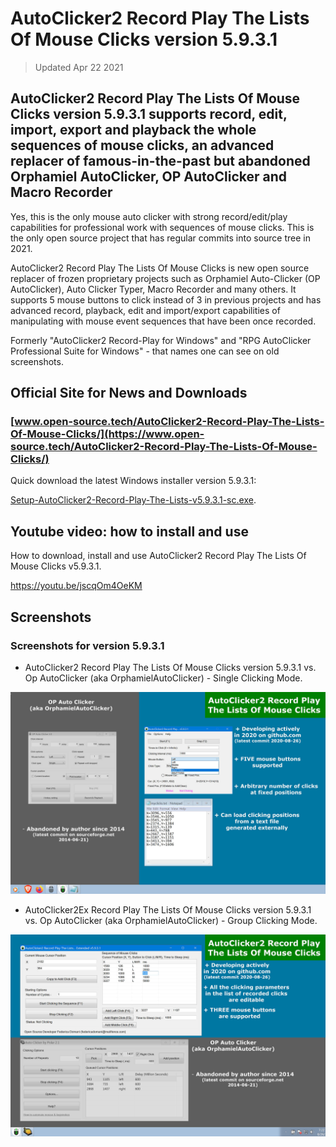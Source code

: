 # AutoClicker2 Record Play The Lists Of Mouse Clicks version 5.9.3.1

> Updated Apr 22 2021

## AutoClicker2 Record Play The Lists Of Mouse Clicks version 5.9.3.1 supports record, edit, import, export and playback the whole sequences of mouse clicks, an advanced replacer of famous-in-the-past but abandoned Orphamiel AutoClicker, OP AutoClicker and Macro Recorder

Yes, this is the only mouse auto clicker with strong record/edit/play capabilities for professional work with sequences of mouse clicks.
This is the only open source project that has regular commits into source tree in 2021.

AutoClicker2 Record Play The Lists Of Mouse Clicks is new open source replacer of frozen proprietary projects such as Orphamiel Auto-Clicker (OP AutoClicker), Auto Clicker Typer, Macro Recorder and many others.
It supports 5 mouse buttons to click instead of 3 in previous projects and has advanced record, playback, edit and import/export capabilities of manipulating with mouse event sequences that have been once recorded.

Formerly "AutoClicker2 Record-Play for Windows" and "RPG AutoClicker Professional Suite for Windows" - that names one can see on old screenshots.

## Official Site for News and Downloads

### [www.open-source.tech/AutoClicker2-Record-Play-The-Lists-Of-Mouse-Clicks/](https://www.open-source.tech/AutoClicker2-Record-Play-The-Lists-Of-Mouse-Clicks/)

Quick download the latest Windows installer version 5.9.3.1:

[Setup-AutoClicker2-Record-Play-The-Lists-v5.9.3.1-sc.exe](https://filedn.com/llBp1EbMQML0Hdv9A9SVo6b/Setup-AutoClicker2-Record-Play-The-Lists-v5.9.3.1-sc.exe).

## Youtube video: how to install and use

How to download, install and use AutoClicker2 Record Play The Lists Of Mouse Clicks v5.9.3.1.

https://youtu.be/jscqOm4OeKM

## Screenshots

### Screenshots for version 5.9.3.1

* AutoClicker2 Record Play The Lists Of Mouse Clicks version 5.9.3.1 vs. Op AutoClicker (aka OrphamielAutoClicker) - Single Clicking Mode.

![AutoClicker2 Record Play The Lists Of Mouse Clicks version 5.9.3.1 vs. Op AutoClicker (aka OrphamielAutoClicker) - Single Clicking Mode.](screenshots_new/v5.9.3.1/AutoClicker2_v5.9.3.1.jpg?raw=true)

* AutoClicker2Ex Record Play The Lists Of Mouse Clicks version 5.9.3.1 vs. Op AutoClicker (aka OrphamielAutoClicker) - Group Clicking Mode.

![AutoClicker2Ex Record Play The Lists Of Mouse Clicks version 5.9.3.1 vs. Op AutoClicker (aka OrphamielAutoClicker) - Group Clicking Mode.](screenshots_new/v5.9.3.1/AutoClicker2Ex_v5.9.3.1.jpg?raw=true)

